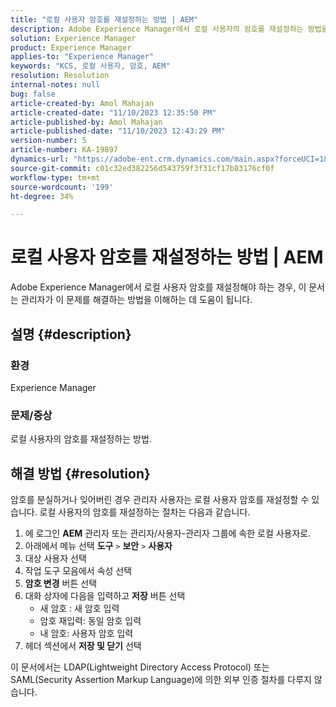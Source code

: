 ```yaml
---
title: "로컬 사용자 암호를 재설정하는 방법 | AEM"
description: Adobe Experience Manager에서 로컬 사용자의 암호를 재설정하는 방법을 알아봅니다.
solution: Experience Manager
product: Experience Manager
applies-to: "Experience Manager"
keywords: "KCS, 로컬 사용자, 암호, AEM"
resolution: Resolution
internal-notes: null
bug: false
article-created-by: Amol Mahajan
article-created-date: "11/10/2023 12:35:50 PM"
article-published-by: Amol Mahajan
article-published-date: "11/10/2023 12:43:29 PM"
version-number: 5
article-number: KA-19897
dynamics-url: "https://adobe-ent.crm.dynamics.com/main.aspx?forceUCI=1&pagetype=entityrecord&etn=knowledgearticle&id=60d9c5a7-c57f-ee11-8179-6045bd006b25"
source-git-commit: c01c32ed382256d543759f3f31cf17b83176cf0f
workflow-type: tm+mt
source-wordcount: '199'
ht-degree: 34%

---
```


# 로컬 사용자 암호를 재설정하는 방법 | AEM


Adobe Experience Manager에서 로컬 사용자 암호를 재설정해야 하는 경우, 이 문서는 관리자가 이 문제를 해결하는 방법을 이해하는 데 도움이 됩니다.

## 설명 {#description}


### <b>환경</b>

Experience Manager



### <b>문제/증상</b>

로컬 사용자의 암호를 재설정하는 방법.


## 해결 방법 {#resolution}


암호를 분실하거나 잊어버린 경우 관리자 사용자는 로컬 사용자 암호를 재설정할 수 있습니다. 로컬 사용자의 암호를 재설정하는 절차는 다음과 같습니다.

1. 에 로그인 <b>AEM</b> 관리자 또는 관리자/사용자-관리자 그룹에 속한 로컬 사용자로.
2. 아래에서 메뉴 선택 <b>도구</b> `>` <b>보안</b> `>` <b> 사용자</b>
3. 대상 사용자 선택
4. 작업 도구 모음에서 속성 선택
5. <b>암호 변경</b> 버튼 선택
6. 대화 상자에 다음을 입력하고 <b>저장</b> 버튼 선택
   - 새 암호 : 새 암호 입력
   - 암호 재입력: 동일 암호 입력
   - 내 암호: 사용자 암호 입력
7. 헤더 섹션에서 <b>저장 및 닫기</b> 선택


이 문서에서는 LDAP(Lightweight Directory Access Protocol) 또는 SAML(Security Assertion Markup Language)에 의한 외부 인증 절차를 다루지 않습니다.
